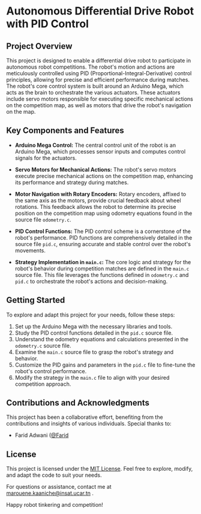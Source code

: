 # Autonomous Differential Drive Robot with PID Control

## Project Overview

This project is designed to enable a differential drive robot to participate in autonomous robot competitions. The robot's motion and actions are meticulously controlled using PID (Proportional-Integral-Derivative) control principles, allowing for precise and efficient performance during matches.
The robot's core control system is built around an Arduino Mega, which acts as the brain to orchestrate the various actuators. These actuators include servo motors responsible for executing specific mechanical actions on the competition map, as well as motors that drive the robot's navigation on the map.

## Key Components and Features

- **Arduino Mega Control:** The central control unit of the robot is an Arduino Mega, which processes sensor inputs and computes control signals for the actuators.

- **Servo Motors for Mechanical Actions:** The robot's servo motors execute precise mechanical actions on the competition map, enhancing its performance and strategy during matches.

- **Motor Navigation with Rotary Encoders:** Rotary encoders, affixed to the same axis as the motors, provide crucial feedback about wheel rotations. This feedback allows the robot to determine its precise position on the competition map using odometry equations found in the source file `odometry.c`.

- **PID Control Functions:** The PID control scheme is a cornerstone of the robot's performance. PID functions are comprehensively detailed in the source file `pid.c`, ensuring accurate and stable control over the robot's movements.

- **Strategy Implementation in `main.c`:** The core logic and strategy for the robot's behavior during competition matches are defined in the `main.c` source file. This file leverages the functions defined in `odometry.c` and `pid.c` to orchestrate the robot's actions and decision-making.

## Getting Started

To explore and adapt this project for your needs, follow these steps:

1. Set up the Arduino Mega with the necessary libraries and tools.
2. Study the PID control functions detailed in the `pid.c` source file.
3. Understand the odometry equations and calculations presented in the `odometry.c` source file.
4. Examine the `main.c` source file to grasp the robot's strategy and behavior.
5. Customize the PID gains and parameters in the `pid.c` file to fine-tune the robot's control performance.
6. Modify the strategy in the `main.c` file to align with your desired competition approach.

## Contributions and Acknowledgments

This project has been a collaborative effort, benefiting from the contributions and insights of various individuals. Special thanks to:

- Farid Adwani ([@Farid](https://github.com/Farid-Adwani)

## License

This project is licensed under the [MIT License](LICENSE). Feel free to explore, modify, and adapt the code to suit your needs.

For questions or assistance, contact me at marouene.kaaniche@insat.ucar.tn .

Happy robot tinkering and competition!
